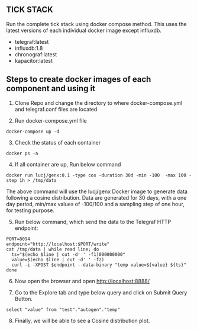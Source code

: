 ## TICK STACK
  Run the complete tick stack using docker compose method. This uses the latest versions of each individual docker image except influxdb.
* telegraf:latest
* influxdb:1.8
* chronograf:latest
* kapacitor:latest

## Steps to create docker images of each component and using it

1. Clone Repo and change the directory to where docker-compose.yml and telegraf.conf files are located

2. Run docker-compose.yml file

```
docker-compose up -d    

```

3. Check the status of each container

```
docker ps -a

```

4. If all container are up, Run below command

```
docker run lucj/genx:0.1 -type cos -duration 30d -min -100  -max 100 -step 1h > /tmp/data

```

The above command will use the lucj/genx Docker image to generate data following a cosine distribution. Data are generated for 30 days, with a one day period, min/max values of -100/100 and a sampling step of one hour, for testing purpose.


5. Run below command, which send the data to the Telegraf HTTP endpoint:

```
PORT=8094                                                                                
endpoint="http://localhost:$PORT/write"
cat /tmp/data | while read line; do
  ts="$(echo $line | cut -d' ' -f1)000000000"
  value=$(echo $line | cut -d' ' -f2)
  curl -i -XPOST $endpoint --data-binary "temp value=${value} ${ts}"
done

```

6. Now open the browser and open <a href= 'http://localhost:8888/'>http://localhost:8888/</a>

7. Go to the Explore tab and type below query and click on Submit Query Button.

```
select "value" from "test"."autogen"."temp"

```

8. Finally, we will be able to see a Cosine distribution plot.
